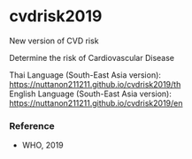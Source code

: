 # cvdrisk2019
New version of CVD risk


Determine the risk of Cardiovascular Disease


Thai Language (South-East Asia version): <a href="https://nuttanon211211.github.io/cvdrisk2019/th">https://nuttanon211211.github.io/cvdrisk2019/th</a>
<br>
English Language (South-East Asia version): <a href="https://nuttanon211211.github.io/cvdrisk2019/en">https://nuttanon211211.github.io/cvdrisk2019/en</a>


### Reference
 - WHO, 2019
